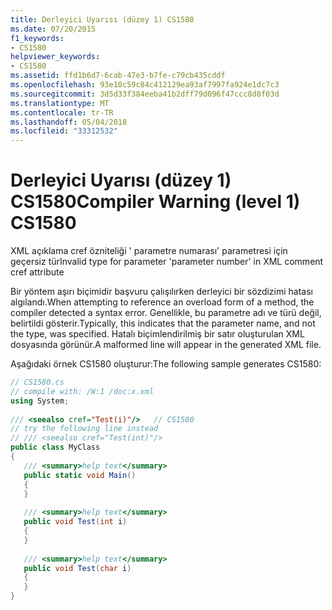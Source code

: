```yaml
---
title: Derleyici Uyarısı (düzey 1) CS1580
ms.date: 07/20/2015
f1_keywords:
- CS1580
helpviewer_keywords:
- CS1580
ms.assetid: ffd1b6d7-6cab-47e3-b7fe-c79cb435cddf
ms.openlocfilehash: 93e10c59c84c412129ea93af7997fa924e1dc7c3
ms.sourcegitcommit: 3d5d33f384eeba41b2dff79d096f47ccc8d8f03d
ms.translationtype: MT
ms.contentlocale: tr-TR
ms.lasthandoff: 05/04/2018
ms.locfileid: "33312532"
---
```

# <a name="compiler-warning-level-1-cs1580"></a><span data-ttu-id="43485-102">Derleyici Uyarısı (düzey 1) CS1580</span><span class="sxs-lookup"><span data-stu-id="43485-102">Compiler Warning (level 1) CS1580</span></span>
<span data-ttu-id="43485-103">XML açıklama cref özniteliği ' parametre numarası' parametresi için geçersiz tür</span><span class="sxs-lookup"><span data-stu-id="43485-103">Invalid type for parameter 'parameter number' in XML comment cref attribute</span></span>  
  
 <span data-ttu-id="43485-104">Bir yöntem aşırı biçimidir başvuru çalışılırken derleyici bir sözdizimi hatası algılandı.</span><span class="sxs-lookup"><span data-stu-id="43485-104">When attempting to reference an overload form of a method, the compiler detected a syntax error.</span></span> <span data-ttu-id="43485-105">Genellikle, bu parametre adı ve türü değil, belirtildi gösterir.</span><span class="sxs-lookup"><span data-stu-id="43485-105">Typically, this indicates that the parameter name, and not the type, was specified.</span></span> <span data-ttu-id="43485-106">Hatalı biçimlendirilmiş bir satır oluşturulan XML dosyasında görünür.</span><span class="sxs-lookup"><span data-stu-id="43485-106">A malformed line will appear in the generated XML file.</span></span>  
  
 <span data-ttu-id="43485-107">Aşağıdaki örnek CS1580 oluşturur:</span><span class="sxs-lookup"><span data-stu-id="43485-107">The following sample generates CS1580:</span></span>  
  
```csharp  
// CS1580.cs  
// compile with: /W:1 /doc:x.xml  
using System;  
  
/// <seealso cref="Test(i)"/>   // CS1580  
// try the following line instead  
// /// <seealso cref="Test(int)"/>  
public class MyClass  
{  
   /// <summary>help text</summary>  
   public static void Main()  
   {  
   }  
  
   /// <summary>help text</summary>  
   public void Test(int i)  
   {  
   }  
  
   /// <summary>help text</summary>  
   public void Test(char i)  
   {  
   }  
}  
```
